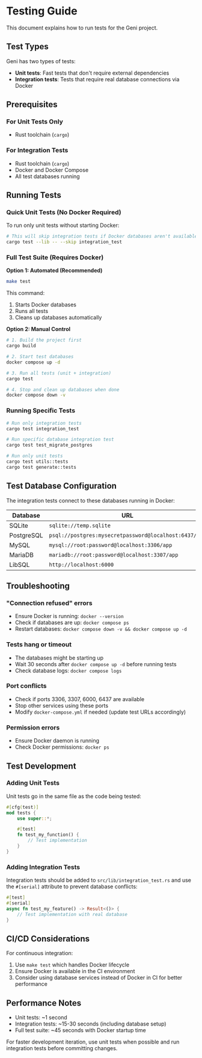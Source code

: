 # Testing Guide

This document explains how to run tests for the Geni project.

## Test Types

Geni has two types of tests:
- **Unit tests**: Fast tests that don't require external dependencies
- **Integration tests**: Tests that require real database connections via Docker

## Prerequisites

### For Unit Tests Only
- Rust toolchain (`cargo`)

### For Integration Tests
- Rust toolchain (`cargo`)
- Docker and Docker Compose
- All test databases running

## Running Tests

### Quick Unit Tests (No Docker Required)

To run only unit tests without starting Docker:

```bash
# This will skip integration tests if Docker databases aren't available
cargo test --lib -- --skip integration_test
```

### Full Test Suite (Requires Docker)

**Option 1: Automated (Recommended)**
```bash
make test
```
This command:
1. Starts Docker databases
2. Runs all tests
3. Cleans up databases automatically

**Option 2: Manual Control**
```bash
# 1. Build the project first
cargo build

# 2. Start test databases
docker compose up -d

# 3. Run all tests (unit + integration)
cargo test

# 4. Stop and clean up databases when done
docker compose down -v
```

### Running Specific Tests

```bash
# Run only integration tests
cargo test integration_test

# Run specific database integration test
cargo test test_migrate_postgres

# Run only unit tests
cargo test utils::tests
cargo test generate::tests
```

## Test Database Configuration

The integration tests connect to these databases running in Docker:

| Database | URL | Port |
|----------|-----|------|
| SQLite | `sqlite://temp.sqlite` | N/A |
| PostgreSQL | `psql://postgres:mysecretpassword@localhost:6437/app` | 6437 |
| MySQL | `mysql://root:password@localhost:3306/app` | 3306 |
| MariaDB | `mariadb://root:password@localhost:3307/app` | 3307 |
| LibSQL | `http://localhost:6000` | 6000 |

## Troubleshooting

### "Connection refused" errors
- Ensure Docker is running: `docker --version`
- Check if databases are up: `docker compose ps`
- Restart databases: `docker compose down -v && docker compose up -d`

### Tests hang or timeout
- The databases might be starting up
- Wait 30 seconds after `docker compose up -d` before running tests
- Check database logs: `docker compose logs`

### Port conflicts
- Check if ports 3306, 3307, 6000, 6437 are available
- Stop other services using these ports
- Modify `docker-compose.yml` if needed (update test URLs accordingly)

### Permission errors
- Ensure Docker daemon is running
- Check Docker permissions: `docker ps`

## Test Development

### Adding Unit Tests
Unit tests go in the same file as the code being tested:
```rust
#[cfg(test)]
mod tests {
    use super::*;

    #[test]
    fn test_my_function() {
        // Test implementation
    }
}
```

### Adding Integration Tests
Integration tests should be added to `src/lib/integration_test.rs` and use the `#[serial]` attribute to prevent database conflicts:

```rust
#[test]
#[serial]
async fn test_my_feature() -> Result<()> {
    // Test implementation with real database
}
```

## CI/CD Considerations

For continuous integration:
1. Use `make test` which handles Docker lifecycle
2. Ensure Docker is available in the CI environment
3. Consider using database services instead of Docker in CI for better performance

## Performance Notes

- Unit tests: ~1 second
- Integration tests: ~15-30 seconds (including database setup)
- Full test suite: ~45 seconds with Docker startup time

For faster development iteration, use unit tests when possible and run integration tests before committing changes.